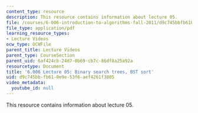 ```yaml
---
content_type: resource
description: This resource contains information about lecture 05.
file: /courses/6-006-introduction-to-algorithms-fall-2011/d9c745bbfb610e9e53f6aef4261f3805_MIT6_006F11_lec05.pdf
file_type: application/pdf
learning_resource_types:
- Lecture Videos
ocw_type: OCWFile
parent_title: Lecture Videos
parent_type: CourseSection
parent_uid: 6af424cb-24d7-0b69-cb7c-86df8a25a92a
resourcetype: Document
title: '6.006 Lecture 05: Binary search trees, BST sort'
uid: d9c745bb-fb61-0e9e-53f6-aef4261f3805
video_metadata:
  youtube_id: null
---
```

This resource contains information about lecture 05.

